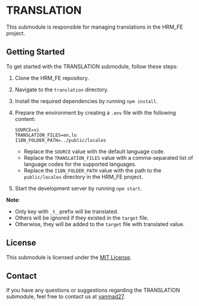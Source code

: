 # TRANSLATION

This submodule is responsible for managing translations in the HRM_FE project.

## Getting Started

To get started with the TRANSLATION submodule, follow these steps:

1.  Clone the HRM_FE repository.
2.  Navigate to the `translation` directory.
3.  Install the required dependencies by running `npm install`.
4.  Prepare the environment by creating a `.env` file with the following content:

    ```env
    SOURCE=vi
    TRANSLATION_FILES=en,lo
    I18N_FOLDER_PATH=../public/locales
    ```

    -   Replace the `SOURCE` value with the default language code.
    -   Replace the `TRANSLATION_FILES` value with a comma-separated list of language codes for the supported languages.
    -   Replace the `I18N_FOLDER_PATH` value with the path to the `public/locales` directory in the HRM_FE project.

5.  Start the development server by running `npm start`.

**Note**:

-   Only key with `_t_` prefix will be translated.
-   Others will be ignored if they existed in the `target` file.
-   Otherwise, they will be added to the `target` file with translated value.

## License

This submodule is licensed under the [MIT License](LICENSE).

## Contact

If you have any questions or suggestions regarding the TRANSLATION submodule, feel free to contact us at [yanmad27](mailto:yanmad27@gmail.com.com).
